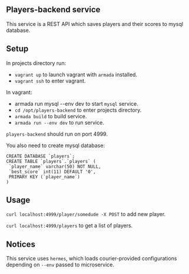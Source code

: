 ## Players-backend service
This service is a REST API which saves players and their scores to mysql database.

## Setup
In projects directory run:

- `vagrant up` to launch vagrant with `armada` installed.
- `vagrant ssh` to enter vagrant.

In vagrant:

- armada run mysql --env dev to start `mysql` service.
- `cd /opt/players-backend` to enter projects directory.
- `armada build` to build service.
- `armada run --env dev` to run service.

`players-backend` should run on port 4999.

You also need to create mysql database:


    CREATE DATABASE `players`;
    CREATE TABLE `players`.`players` (
     `player_name` varchar(50) NOT NULL,
     `best_score` int(11) DEFAULT '0',
     PRIMARY KEY (`player_name`)
    )

## Usage
`curl localhost:4999/player/somedude -X POST` to add new player.

`curl localhost:4999/players` to get a list of players.

## Notices
This service uses `hermes`, which loads courier-provided configurations depending on `--env` passed to microservice.